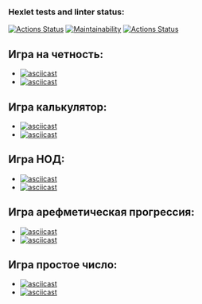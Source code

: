 ### Hexlet tests and linter status:
[![Actions Status](https://github.com/Timurkazan99/frontend-project-lvl1/workflows/hexlet-check/badge.svg)](https://github.com/Timurkazan99/frontend-project-lvl1/actions)
[![Maintainability](https://api.codeclimate.com/v1/badges/00578d3c3a4378184f3a/maintainability)](https://codeclimate.com/github/Timurkazan99/frontend-project-lvl1/maintainability)
[![Actions Status](https://github.com/Timurkazan99/frontend-project-lvl1/workflows/hexlet-check/badge.svg)](https://github.com/Timurkazan99/frontend-project-lvl1/actions/workflows/linter.yml)

## Игра на четность:
- [![asciicast](https://asciinema.org/a/gqKueW0lrNcbEWaZnaOpcpuGT.svg)](https://asciinema.org/a/gqKueW0lrNcbEWaZnaOpcpuGT)
- [![asciicast](https://asciinema.org/a/47LyHLuYWckpn7ndAizzA0IOE.svg)](https://asciinema.org/a/47LyHLuYWckpn7ndAizzA0IOE)

## Игра калькулятор:
- [![asciicast](https://asciinema.org/a/mYpqQm43XvCxFM4ujMye3xBf5.svg)](https://asciinema.org/a/mYpqQm43XvCxFM4ujMye3xBf5)
- [![asciicast](https://asciinema.org/a/gqKueW0lrNcbEWaZnaOpcpuGT.svg)](https://asciinema.org/a/gqKueW0lrNcbEWaZnaOpcpuGT)

## Игра НОД:
- [![asciicast](https://asciinema.org/a/DJ57wBB6srFf9kj3PiwPAEl8u.svg)](https://asciinema.org/a/DJ57wBB6srFf9kj3PiwPAEl8u)
- [![asciicast](https://asciinema.org/a/2fqC3fXQqgEsUf3jGgohoS9VC.svg)](https://asciinema.org/a/2fqC3fXQqgEsUf3jGgohoS9VC)

## Игра арефметическая прогрессия:
- [![asciicast](https://asciinema.org/a/ZrpFaDVnIVfLxOQlCoaQOJJ3T.svg)](https://asciinema.org/a/ZrpFaDVnIVfLxOQlCoaQOJJ3T)
- [![asciicast](https://asciinema.org/a/639ozQVXlbQ9NIzdzkaqkumV1.svg)](https://asciinema.org/a/639ozQVXlbQ9NIzdzkaqkumV1)

## Игра простое число:
- [![asciicast](https://asciinema.org/a/8Shk7RNuO0jMtVTq76j1fCgsv.svg)](https://asciinema.org/a/8Shk7RNuO0jMtVTq76j1fCgsv)
- [![asciicast](https://asciinema.org/a/tL7myLr8DZKz27021V1wEfrXR.svg)](https://asciinema.org/a/tL7myLr8DZKz27021V1wEfrXR)
